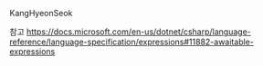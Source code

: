 KangHyeonSeok


참고
https://docs.microsoft.com/en-us/dotnet/csharp/language-reference/language-specification/expressions#11882-awaitable-expressions
